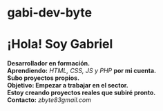 # gabi-dev-byte

# ¡Hola! Soy Gabriel

**Desarrollador en formación.<br>**
**Aprendiendo:** *HTML, CSS, JS y PHP* **por mi cuenta.<br>**
**Subo proyectos propios.<br>**
**Objetivo: Empezar a trabajar en el sector.<br>**
**Estoy creando proyectos reales que subiré pronto.<br>** 
**Contacto:** *zbyte83gmail.com*

